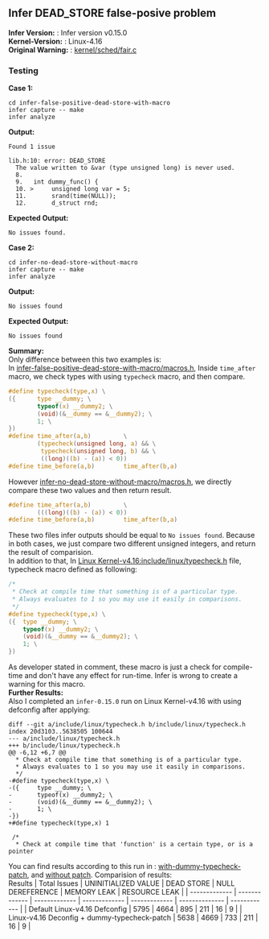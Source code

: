 ## Infer DEAD_STORE false-posive problem ##
**Infer Version:** : Infer version v0.15.0  
**Kernel-Version:** : Linux-4.16  
**Original Warning:** : [kernel/sched/fair.c](https://github.com/OzanAlpay/linux-kernel-analysis/blob/clang-warning-reports/reports/v416/infer-015/kernel:sched:fair:c:deadstorage:0007.md)  
### Testing ###
**Case 1:**  
```
cd infer-false-positive-dead-store-with-macro
infer capture -- make
infer analyze
```
**Output:**  
```
Found 1 issue

lib.h:10: error: DEAD_STORE
  The value written to &var (type unsigned long) is never used.
  8.   
  9.   int dummy_func() {
  10. > 	unsigned long var = 5;
  11.   	srand(time(NULL));
  12.   	d_struct rnd;

```
**Expected Output:**  
```
No issues found.
```  
**Case 2:**   
```
cd infer-no-dead-store-without-macro
infer capture -- make
infer analyze
```
**Output:**  
```
No issues found
```
**Expected Output:**  
```
No issues found
```

**Summary:**  
Only difference between this two examples is:  
In [infer-false-positive-dead-store-with-macro/macros.h](https://github.com/OzanAlpay/linux-kernel-analysis/blob/infer-documentation/infer/MockCodes/infer-dead-store-macro/infer-false-positive-dead-store-with-macro/macros.h), Inside ```time_after``` macro, we check types with using ```typecheck``` macro, and then compare.
```C
#define typecheck(type,x) \
({      type __dummy; \
        typeof(x) __dummy2; \
        (void)(&__dummy == &__dummy2); \
        1; \
})
#define time_after(a,b)         \
        (typecheck(unsigned long, a) && \
         typecheck(unsigned long, b) && \
         ((long)((b) - (a)) < 0))
#define time_before(a,b)        time_after(b,a)
```  
However [infer-no-dead-store-without-macro/macros.h](https://github.com/OzanAlpay/linux-kernel-analysis/blob/infer-documentation/infer/MockCodes/infer-dead-store-macro/infer-no-dead-store-without-macro/macros.h), we directly compare these two values and then return result.  
```C
#define time_after(a,b)         \
        (((long)((b) - (a)) < 0))
#define time_before(a,b)        time_after(b,a)

```
These two files infer outputs should be equal to ```No issues found```. Because in both cases, we just compare two different unsigned integers, and return the result of comparision.  
In addition to that, In [Linux Kernel-v4.16:include/linux/typecheck.h](https://elixir.bootlin.com/linux/v4.16/source/include/linux/typecheck.h) file, typecheck macro defined as following:
```C
/*
 * Check at compile time that something is of a particular type.
 * Always evaluates to 1 so you may use it easily in comparisons.
 */
#define typecheck(type,x) \
({	type __dummy; \
	typeof(x) __dummy2; \
	(void)(&__dummy == &__dummy2); \
	1; \
})
```
As developer stated in comment, these macro is just a check for compile-time and don't have any effect for run-time. Infer is wrong to create a warning for this macro.  
**Further Results:**  
Also I completed an ```infer-0.15.0``` run on Linux Kernel-v4.16 with using defconfig after applying:
```
diff --git a/include/linux/typecheck.h b/include/linux/typecheck.h
index 20d3103..5638505 100644
--- a/include/linux/typecheck.h
+++ b/include/linux/typecheck.h
@@ -6,12 +6,7 @@
  * Check at compile time that something is of a particular type.
  * Always evaluates to 1 so you may use it easily in comparisons.
  */
-#define typecheck(type,x) \
-({     type __dummy; \
-       typeof(x) __dummy2; \
-       (void)(&__dummy == &__dummy2); \
-       1; \
-})
+#define typecheck(type,x) 1
 
 /*
  * Check at compile time that 'function' is a certain type, or is a pointer
```
You can find results according to this run in : [with-dummy-typecheck-patch](bugs.txt), and [without patch](../../results/v416/infer0150/defconfig/bugs.txt]).
Comparision of results:  
 Results  | Total Issues | UNINITIALIZED VALUE | DEAD STORE | NULL DEREFERENCE | MEMORY LEAK | RESOURCE LEAK |
| ------------- | ------------- | ------------- | ------------- |  ------------- | -------------- | ------------ |
| Default Linux-v4.16 Defconfig  | 5795  | 4664 | 895 | 211 | 16 | 9 |
| Linux-v4.16 Deconfig + dummy-typecheck-patch  | 5638 | 4669 | 733 | 211 | 16 | 9 |






